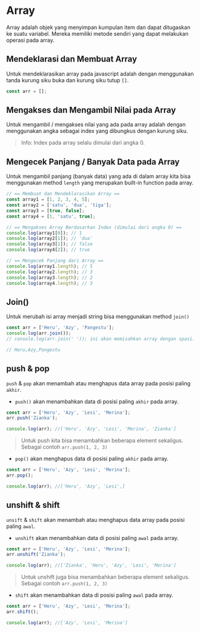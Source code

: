 # Array

Array adalah objek yang menyimpan kumpulan item dan dapat ditugaskan ke suatu variabel. Mereka memiliki metode sendiri yang dapat melakukan operasi pada array.

## Mendeklarasi dan Membuat Array

Untuk mendeklarasikan array pada javascript adalah dengan menggunakan tanda kurung siku buka dan kurung siku tutup `[]`.

```javascript
const arr = [];
```

## Mengakses dan Mengambil Nilai pada Array

Untuk mengambil / mengakses nilai yang ada pada array adalah dengan menggunakan angka sebagai index yang dibungkus dengan kurung siku.

> Info: Index pada array selalu dimulai dari angka 0.

## Mengecek Panjang / Banyak Data pada Array

Untuk mengambil panjang (banyak data) yang ada di dalam array kita bisa menggunakan method `length` yang merupakan built-in function pada array.

```javascript
// == Membuat dan Mendeklarasikan Array ==
const array1 = [1, 2, 3, 4, 5];
const array2 = ['satu', 'dua', 'tiga'];
const array3 = [true, false];
const array4 = [1, 'satu', true];

// == Mengakses Array Berdasarkan Index (dimulai dari angka 0) ==
console.log(array1[0]); // 1
console.log(array2[1]); // 'dua'
console.log(array3[1]); // false
console.log(array4[2]); // true

// == Mengecek Panjang dari Array ==
console.log(array1.length); // 5
console.log(array2.length); // 3
console.log(array3.length); // 2
console.log(array4.length); // 3
```

## Join()

Untuk merubah isi array menjadi string bisa menggunakan method `join()`

```javascript
const arr = ['Heru', 'Azy', 'Pangestu'];
console.log(arr.join());
// console.log(arr.join(' ')); ini akan memisahkan array dengan spasi.

// Heru,Azy,Pangestu
```

## push & pop

`push` & `pop` akan menambah atau menghapus data array pada posisi paling `akhir`.

- `push()` akan menambahkan data di posisi paling `akhir` pada array.

```javascript
const arr = ['Heru', 'Azy', 'Lesi', 'Merina'];
arr.push('Zianka');

console.log(arr); //['Heru', 'Azy', 'Lesi', 'Merina', 'Zianka']
```

> Untuk push kita bisa menambahkan beberapa element sekaligus. Sebagai contoh `arr.push(1, 2, 3)`

- `pop()` akan menghapus data di posisi paling `akhir` pada array.

```javascript
const arr = ['Heru', 'Azy', 'Lesi', 'Merina'];
arr.pop();

console.log(arr); //['Heru', 'Azy', 'Lesi',]
```

## unshift & shift

`unsift` & `shift` akan menambah atau menghapus data array pada posisi paling `awal`.

- `unshift` akan menambahkan data di posisi paling `awal` pada array.

```javascript
const arr = ['Heru', 'Azy', 'Lesi', 'Merina'];
arr.unshift('Zianka');

console.log(arr); //['Zianka', 'Heru', 'Azy', 'Lesi', 'Merina']
```

> Untuk unshift juga bisa menambahkan beberapa element sekaligus. Sebagai contoh `arr.push(1, 2, 3)`

- `shift` akan menambahkan data di posisi paling `awal` pada array.

```javascript
const arr = ['Heru', 'Azy', 'Lesi', 'Merina'];
arr.shift();

console.log(arr); //['Azy', 'Lesi', 'Merina']
```
